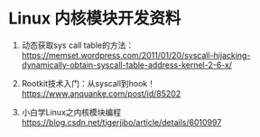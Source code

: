 # Linux 内核模块开发资料
1. 动态获取sys call table的方法：  https://memset.wordpress.com/2011/01/20/syscall-hijacking-dynamically-obtain-syscall-table-address-kernel-2-6-x/ 

2. Rootkit技术入门：从syscall到hook！ https://www.anquanke.com/post/id/85202
3. 小白学Linux之内核模块编程 https://blog.csdn.net/tigerjibo/article/details/6010997